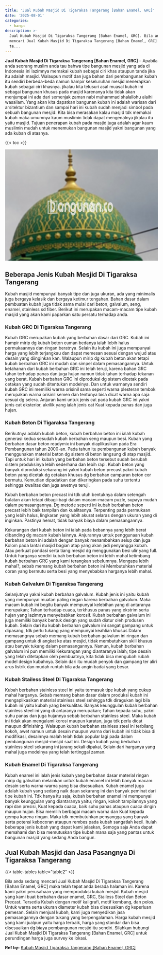 ```yaml
---
title: 'Jual Kubah Masjid Di Tigaraksa Tangerang [Bahan Enamel, GRC]'
date: '2025-08-01'
categories:
  - harga
description: >-
  Jual Kubah Masjid Di Tigaraksa Tangerang [Bahan Enamel, GRC]. Bila anda sedang
  mencari Jual Kubah Masjid Di Tigaraksa Tangerang [Bahan Enamel, GRC] maka
  te...
---
```


**Jual Kubah Masjid Di Tigaraksa Tangerang \[Bahan Enamel, GRC\]** – Apabila anda seorang muslim anda tau bahwa tipe bangunan mesjid yang ada di Indonesia ini lazimnya memakai kubah sebagai ciri khas ataupun tanda jika itu adalah masjid. Walaupun motif dan juga bahan dari pembangunan kubah itu sendiri berbeda-beda namun hampir keseluruhan mesjid menerapkan kubah sebagai ciri khasnya. jikalau kita telusuri asal muasal kubah ini sebagai bangunan khusus pada masjid karenanya kita tidak akan menjumpai ini ada dari semenjak zaman nabi muhammad shalallohu alaihi wasallam. Yang akan kita dapatkan bangunan kubah ini adalah warisan dari arsitektur bizantium dan sampai hari ini kubah sudah menjadi simbol pada sebuah bangunan mesjid. Kita bisa merasakan kalau masjid tdk memakai kubah maka umumnya kaum muslimin tidak dapat mengenalnya jikalau itu yaitu masjid. Tujuan penerapan kubah pada masjid juga adalah agar kaum muslimin mudah untuk menemukan bangunan masjid yakni bangunan yang ada kubah di atasnya.

{{< toc >}}

![Jual Kubah Masjid Di Tigaraksa Tangerang [Bahan Enamel, GRC]](/images/jual-kubah-masjid-21.png)

## Beberapa Jenis Kubah Mesjid Di Tigaraksa Tangerang

Kubah masjid mempunyai banyak tipe dan juga ukuran, ada yang minimalis juga bergaya kelasik dan bergaya ketimur tengahan. Bahan dasar dalam pembuatan kubah juga tidak sama mulai dari beton, galvalum, seng, enamel, stainless sd fiber. Berikut ini merupakan macam-macam tipe kubah masjid yang akan kami paparkan satu persatu terhadap anda.

### Kubah GRC Di Tigaraksa Tangerang

Kubah GRC merupakan kubah yang berbahan dasar dari GRC. Kubah ini hampir mirip dg kubah beton cuman bedanya ialah lebih halus permukaannya dan ringan beratnya. Selain itu kubah ini juga mempunyai harga yang lebih terjangkau dan dapat memesan sesuai dengan wujud atau desain yang diinginkan kan. Walaupun mirip dg kubah beton akan tetapi kubah berbahan GRC ini mudah dan simpel dalam pemasangannya. Untuk ketahanan dari kubah berbahan GRC ini telah teruji, karena bahan GRC tahan terhadap panas dan juga hujan namun tidak tahan terhadap tekanan yang berat. Kubah berbahan GRC ini diproduksi dg sistem dicetak pada cetakan yang sudah ditentukan modelnya. Dan untuk warnanya sendiri kubah GRC ini memiliki warna orisinil sama seperti warna plesteran tembok merupakan warna orisinil semen dan tentunya bisa dicat warna apa saja sesuai dg selera. Anjuran kami untuk jenis cat pada kubah GRC ini yakni jenis cat eksterior, akrilik yang ialah jenis cat Kuat kepada panas dan juga hujan.

### Kubah Beton Di Tigaraksa Tangerang

Berikutnya adalah kubah beton, kubah berbahan beton ini ialah kubah generasi kedua sesudah kubah berbahan seng maupun besi. Kubah yang berbahan dasar beton readymix ini banyak diaplikasikan pada Era Pembangunan tahun 2000-an. Pada tahun itu pembangunan kubah banyak menggunakan material beton dg sistem di beton langsung di atap masjid. Tapi untuk hari ini kubah yang berbahan beton tersebut sudah berubah sistem produksinya lebih sederhana dan lebih rapi. Kubah beton yang banyak diproduksi sekarang ini yakni kubah beton precast yakni kubah beton yang dicetak dg cetakan khusus dg berbahan campuran beton cor bermutu. Kemudian dipadatkan dan dikeringkan pada suhu tertentu sehingga kwalitas dan juga awetnya teruji.

Kubah berbahan beton precast ini tdk utuh bentuknya dalam setengah bulatan akan tetapi dibagi-bagi dalam macam-macam puzle, supaya mudah dalam pemasangannya. Dg metode seperti ini kubah berbahan beton precast lebih baik tampilan dan kualitasnya. Terpenting pada permukaan yang lebih halus, lingkaran yang lebih akurat selaras dengan ukuran yang di inginkan. Pastinya hemat, tidak banyak biaya dalam pemasangannya.

Kekurangan dari kubah beton ini ialah pada bebannya yang lebih berat dibanding dg macam kubah lainnya. Anjurannya untuk penggunaan kubah berbahan beton ini adalah dengan banyak menambahkan selup dan juga Kolom pada lantai masjid bagian atap yang akan jadi penyangga kubah. Atau perkuat pondasi serta tiang mesjid dg menggunakan besi ulir yang full. Untuk harganya sendiri kubah berbahan beton ini lebih mahal ketimbang kubah berbahan GRC yang kami terangkan sebelumnya. Mengapa lebih mahal?, sebab memang kubah berbahan beton ini Membutuhkan material coran yang bermutu serta besi yang menyebabkan harganya lebih mahal.

### Kubah Galvalum Di Tigaraksa Tangerang

Selanjutnya yakni kubah berbahan galvalum. Kubah jenis ini yaitu kubah yang mempunyai muatan paling ringan karena berbahan galvalum. Maka macam kubah ini begitu banyak mempunyai kelebihan yang di antaranya merupakan; Tahan terhadap cuaca, terkhusus panas yang ekstrim serta hujan yang lazimnya menyebabkan korosif. Kubah berbahan galvalum ini juga memiliki banyak bentuk design yang sudah diatur oleh produsen kubah. Selain dari itu kubah berbahan galvalum ini sangat gampang untuk dipasang, tdk perlu tukang yang mempunyai keahlian khusus Dalam memasangnya sebab memang kubah berbahan galvalum ini ringan dan gampang untuk di angkat ke atas mesjid, tidak membutuhkan skill khusus atau banyak tukang dalam pemasangannya. Namun, kubah berbahan galvalum ini pun memiliki Kekurangan yang diantaranya ialah; tipe desain yang telah ditetapkan oleh pembuatnya, kita tidak bisa mengubah rubah model design kubahnya. Selain dari itu mudah penyok dan gampang ter aliri arus listrik dan mudah runtuh bila ada angin badai yang besar.

### Kubah Stailess Steel Di Tigaraksa Tangerang

Kubah berbahan stainless steel ini yaitu termasuk tipe kubah yang cukup mahal harganya. Sebab memang bahan dasar dalam produksi kubah ini mengaplikasikan material stainless steel sehingga tdk diragukan lagi bila kubah ini yaitu kubah yang berkualitas. Banyak keunggulan kubah berbahan stainless steel ini yang di antaranya merupakan; Tahan kepada suhu, yakni suhu panas dan juga hujannya sebab berbahan stainless steel. Maka kubah ini tidak akan mengalami korosi maupun karatan, juga tdk perlu dicat maupun difinishing. Walaupun kubah berbahan stainless steel ini terbilang kokoh, awet namun untuk desain maupun warna dari kubah ini tidak bisa di modifikasi, desainnya malah telah tidak popular lagi pada dalam pembangunan mesjid-mesjid saat ini. Design kubah yang berbahan stainless steel sekarang ini jarang sekali dipakai, Selain dari harganya yang mahal juga modelnya yang telah tertinggal zaman.

### Kubah Enamel Di Tigaraksa Tangerang

Kubah enamel ini ialah jenis kubah yang berbahan dasar material ringan mirip dg galvalum melainkan untuk kubah enamel ini lebih banyak macam desain serta warna-warna yang bisa disesuaikan. Kubah enamel juga adalah kubah yang sedang naik daun sekarang ini dan banyak peminat dari tipe kubah ini. Tdk hanya itu saja, kubah berbahan enamel ini mempunyai banyak keunggulan yang diantaranya yaitu; ringan, kokoh tampilannya yang rapi dan presisi, Kuat kepada cuaca, baik suhu panas ataupun cuaca dingin maupun hujan. Bisa memilih berbagai macam warna dan Kuat kepada gempa karena ringan. Maka tdk membutuhkan penyangga yang banyak serta potensi kebocoran ataupun rembes pada kubah sangatlah kecil. Itulah beberapa jenis kubah yang dapat kami jelaskan, Semoga saja Anda dapat memahami dan bisa memutuskan tipe kubah mana saja yang pantas untuk bangunan masjid yang sedang Anda bangun.

## Jual Kubah Masjid dan Jasa Pasangnya Di Tigaraksa Tangerang

{{< table-tables table="table2" >}}

Bila anda sedang mencari Jual Kubah Masjid Di Tigaraksa Tangerang \[Bahan Enamel, GRC\] maka telah tepat anda berada halaman ini. Karena kami yakni perusahaan yang memproduksi kubah mesjid. Kubah mesjid yang kami buat berbahan dasar enamel, GRC, Stailess Steel dan Beton Precast. Tersedia Kubah dengan motif kaligrafi, motif kembang, dan polos. Untuk warna serta ukuran diameter kubah bisa disesuaikan dg keperluan pemesan. Selain menjual kubah, kami juga menyedikan jasa pemasangannya dengan tukang yang berpengalaman. Harga kubah mesjid yang kami jualpun yaitu harga terbaik, harga yang standar dan bisa disesuaikan dg biaya pembangunan mesjid itu sendiri. Silahkan hubungi Jual Kubah Masjid Di Tigaraksa Tangerang \[Bahan Enamel, GRC\] untuk perundingan harga juga survey ke lokasi.

**Ref by:** [Kubah Masjid Tigaraksa Tangerang [Bahan Enamel, GRC]](https://id.wikipedia.org/wiki/Kubah)
